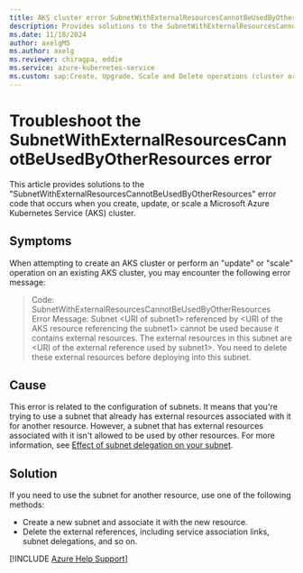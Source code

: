 ```yaml
---
title: AKS cluster error SubnetWithExternalResourcesCannotBeUsedByOtherResources
description: Provides solutions to the SubnetWithExternalResourcesCannotBeUsedByOtherResources error that occurs when you create, upgrade, or scale a Microsoft Azure Kubernetes Service cluster.
ms.date: 11/18/2024
author: axelgMS
ms.author: axelg
ms.reviewer: chiragpa, eddie
ms.service: azure-kubernetes-service
ms.custom: sap:Create, Upgrade, Scale and Delete operations (cluster or nodepool)
---
```

# Troubleshoot the SubnetWithExternalResourcesCannotBeUsedByOtherResources error

This article provides solutions to the "SubnetWithExternalResourcesCannotBeUsedByOtherResources" error code that occurs when you create, update, or scale a Microsoft Azure Kubernetes Service (AKS) cluster.

## Symptoms

When attempting to create an AKS cluster or perform an "update" or "scale" operation on an existing AKS cluster, you may encounter the following error message:

> Code: SubnetWithExternalResourcesCannotBeUsedByOtherResources  
> Error Message: Subnet \<URI of subnet1> referenced by \<URI of the AKS resource referencing the subnet1> cannot be used because it contains external resources. The external resources in this subnet are \<URI of the external reference used by subnet1>. You need to delete these external resources before deploying into this subnet.

## Cause

This error is related to the configuration of subnets. It means that you're trying to use a subnet that already has external resources associated with it for another resource. However, a subnet that has external resources associated with it isn't allowed to be used by other resources. For more information, see [Effect of subnet delegation on your subnet](/azure/virtual-network/subnet-delegation-overview#effect-of-subnet-delegation-on-your-subnet).

## Solution
  
If you need to use the subnet for another resource, use one of the following methods:

- Create a new subnet and associate it with the new resource.
- Delete the external references, including service association links, subnet delegations, and so on.

[!INCLUDE [Azure Help Support](../../../includes/azure-help-support.md)]
